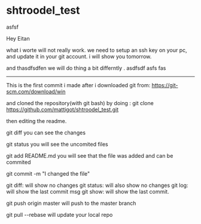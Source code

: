 # shtroodel_test
asfsf

Hey Eitan 

what i worte will not really work.
we need to setup an ssh key on your pc, and update it in your git account. 
i will show you tomorrow.

and thasdfsdfen we will do thing a bit differntly .
asdfsdf
asfs
fas

-----------------------
This is the first commit i made after i downloaded git
from: https://git-scm.com/download/win

and cloned the repository(with git bash) by doing : 
git clone https://github.com/mattigot/shtroodel_test.git

then editing the readme.


git diff
you can see the changes

git status
you will see the uncomited files

git add README.md
you will see that the file was added and can be commited

git commit -m "I changed the file"

git diff: will show no changes
git status: will also show no changes
git log: will show the last commit msg
git show: will show the last commit.


git push origin master
will push to the master branch

git pull --rebase
will update your local repo
